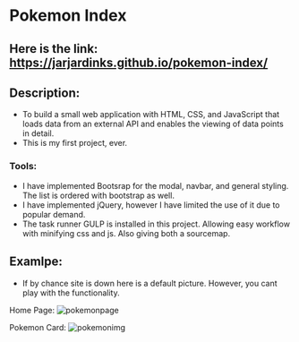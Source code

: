 # Pokemon Index

## Here is the link: https://jarjardinks.github.io/pokemon-index/

## Description:
- To build a small web application with HTML, CSS, and JavaScript that loads data from an external API and enables the viewing of data points in detail.
- This is my first project, ever.

### Tools:

- I have implemented Bootsrap for the modal, navbar, and general styling. The list is ordered with bootstrap as well.
- I have implemented jQuery, however I have limited the use of it due to popular demand. 
- The task runner GULP is installed in this project. Allowing easy workflow with minifying css and js. Also giving both a sourcemap.

## Examlpe:
- If by chance site is down here is a default picture. However, you cant play with the functionality. 

Home Page: 
![pokemonpage](https://github.com/JarJarDinks/pokemon-index/assets/104926747/13426e22-140b-486e-a7f4-380054577925)

Pokemon Card: 
![pokemonimg](https://github.com/JarJarDinks/pokemon-index/assets/104926747/7d551c03-d60b-4fc3-a59e-5dc69dcdf877)

